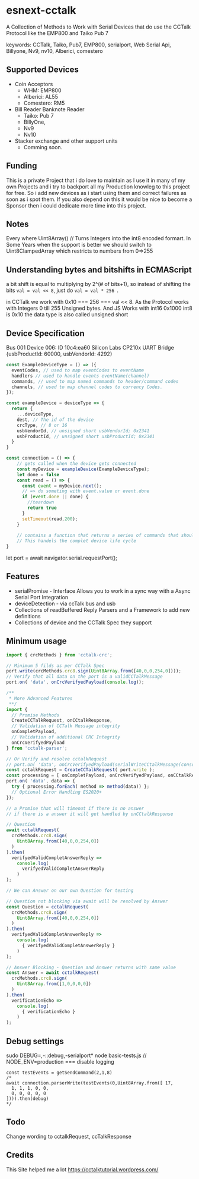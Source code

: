 # esnext-cctalk
A Collection of Methods to Work with Serial Devices that do use the CCTalk Protocol like the EMP800 and Taiko Pub 7

keywords: CCTalk, Taiko, Pub7, EMP800, serialport, Web Serial Api, Billyone, Nv9, nv10, Alberici, comestero

## Supported Devices
- Coin Acceptors
  - WHM: EMP800
  - Alberici: AL55
  - Comestero: RM5
- Bill Reader Banknote Reader 
  - Taiko: Pub 7
  - BillyOne, 
  - Nv9
  - Nv10
- Stacker exchange and other support units
  - Comming soon.


## Funding
This is a private Project that i do love to maintain as I use it in many of my own Projects and i try to backport all my Production knowleg to this project for free.
So i add new devices as i start using them and correct failures as soon as i spot them. If you also depend on this it would be nice to become a Sponsor then i could dedicate more time into this project.

## Notes
Every where Uint8Array() // Turns Integers into the int8 encoded formart.
In Some Years when the support is better we should switch to Uint8ClampedArray which restricts to numbers from 0=>255

## Understanding bytes and bitshifts in ECMAScript
a bit shift is equal to multiplying by 2^(# of bits+1), so instead of shifting the bits ```val = val << 8```,  just do ```val = val * 256 ```.

in CCTalk we work with 0x10 === 256 === val << 8. As the Protocol works with Integers 0 till 255 Unsigned bytes. And JS Works with int16 0x1000 int8 is 0x10 the data type is also called unsigned short




## Device Specification
Bus 001 Device 006: ID 10c4:ea60 Silicon Labs CP210x UART Bridge
{usbProductId: 60000, usbVendorId: 4292}

```js
const ExampleDeviceType = () => ({
  eventCodes, // used to map eventCodes to eventName
  handlers // used to handle events eventName(channel)
  commands, // used to map named commands to header/command codes
  channels, // used to map channel codes to currency Codes.
});

const exampleDevice = deviceType => {
  return {
    ...deviceType,
    dest, // The id of the device
    crcType, // 8 or 16 
    usbVendorId, // unsigned short usbVendorId; 0x2341
    usbProductId, // unsigned short usbProductId; 0x2341
  }
}

const connection = () => {
    // gets called when the device gets connected
    const myDevice = exampleDevice(ExampleDeviceType);
    let done = false
    const read = () => {
      const event = myDevice.next();
      // => do someting with event.value or event.done
      if (event.done || done) {
        //teardown
        return true
      }
      setTimeout(read,200);
    }
    
    // contains a function that returns a series of commands that should get executed
    // This handels the complet device life cycle
}

```


let port = await navigator.serial.requestPort();



## Features
- serialPromise - Interface Allows you to work in a sync way with a Async Serial Port Integration
- deviceDetection - via ccTalk bus and usb 
- Collections of readBuffered Reply Parsers and a Framework to add new definitions
- Collections of device and the CCTalk Spec they support 

## Minimum usage
```js
import { crcMethods } from 'cctalk-crc';

// Minimum 5 filds as per CCTalk Spec
port.write(crcMethods.crc8.sign(Uint8Array.from([40,0,0,254,0])));
// Verify that all data on the port is a validCCTalkMessage
port.on( 'data', onCrcVerifyedPayload(console.log));

/**
 * More Advanced Features
 **/
import { 
  // Promise Methods
  CreateCCTalkRequest, onCCtalkResponse, 
  // Validation of CCTalk Message integrity
  onCompletPayload, 
  // Validation of additional CRC Integrity
  onCrcVerifyedPayload 
} from 'cctalk-parser';

// Or Verify and resolve cctalkRequest
// port.on( 'data', onCrcVerifyedPayload(serialWriteCCtalkMessage(console.log)) );
const cctalkRequest = CreateCCTalkRequest( port.write );
const processing = [ onCompletPayload, onCrcVerifyedPayload, onCCtalkResponse ];
port.on( 'data', data => {
  try { processing.forEach( method => method(data)) };
  // Optional Error Handling ES2020+
});

// a Promise that will timeout if there is no answer
// if there is a answer it will get handled by onCCtalkResponse

// Question 
await cctalkRequest(
  crcMethods.crc8.sign(
    Uint8Array.from([40,0,0,254,0])
  )
).then(
  verifyedValidCompletAnswerReply => 
    console.log(
      verifyedValidCompletAnswerReply
    )
);

// We can Answer on our own Question for testing

// Question not blocking via await will be resolved by Answer
const Question = cctalkRequest(
  crcMethods.crc8.sign(
    Uint8Array.from([40,0,0,254,0])
  )
).then(
  verifyedValidCompletAnswerReply => 
    console.log(
      { verifyedValidCompletAnswerReply }
    )
);

// Answer Blocking - Question and Answer returns with same value
const Answer = await cctalkRequest(
  crcMethods.crc8.sign(
    Uint8Array.from([1,0,0,0,0])
  )
).then(
  verificationEcho => 
    console.log(
      { verificationEcho }
    )
);

```

## Debug settings
sudo DEBUG=*,-*::debug,-serialport* node basic-tests.js 
// NODE_ENV=production === disable logging

```
const testEvents = getSendCommand(2,1,8)
/*
await connection.parserWrite(testEvents(0,Uint8Array.from([ 17,
  1, 1, 1, 0, 0,
  0, 0, 0, 0, 0
]))).then(debug)
*/

```



## Todo
Change wording to cctalkRequest, ccTalkResponse

## Credits
This Site helped me a lot https://cctalktutorial.wordpress.com/